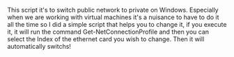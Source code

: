 This script it's to switch public network to private on Windows.
Especially when we are working with virtual machines it's a nuisance to have to do it all the time 
so I did a simple script that helps you to change it, if you execute it, it will run the command Get-NetConnectionProfile
and then you can select the Index of the ethernet card you wish to change. Then it will automatically switchs!

